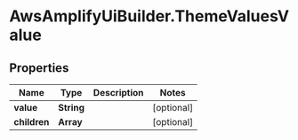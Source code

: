 # AwsAmplifyUiBuilder.ThemeValuesValue

## Properties

Name | Type | Description | Notes
------------ | ------------- | ------------- | -------------
**value** | **String** |  | [optional] 
**children** | **Array** |  | [optional] 


